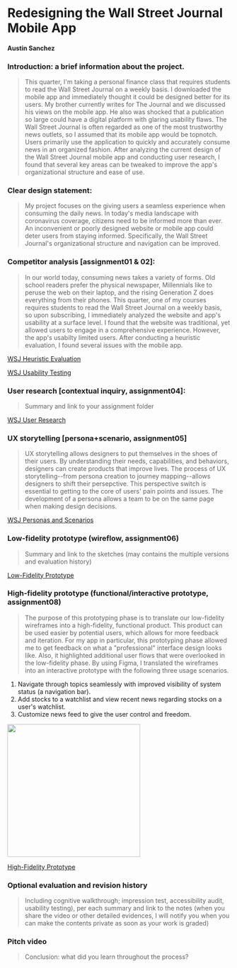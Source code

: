
# Redesigning the Wall Street Journal Mobile App
#### Austin Sanchez


### Introduction: a brief information about the project. 
>This quarter, I'm taking a personal finance class that requires students to read the Wall Street Journal on a weekly basis. I downloaded the mobile app and immediately thought it could be designed better for its users. My brother currently writes for The Journal and we discussed his views on the mobile app. He also was shocked that a publication so large could have a digital platform with glaring usability flaws. The Wall Street Journal is often regarded as one of the most trustworthy news outlets, so I assumed that its mobile app would be topnotch. Users primarily use the application to quickly and accurately consume news in an organized fashion. After analyzing the current design of the Wall Street Journal mobile app and conducting user research, I found that several key areas can be tweaked to improve the app's organizational structure and ease of use.


### Clear design statement: 
>My project focuses on the giving users a seamless experience when consuming the daily news. In today's media landscape with coronavirus coverage, citizens need to be informed more than ever. An inconvenient or poorly designed website or mobile app could deter users from staying informed. Specifically, the Wall Street Journal's organizational structure and navigation can be improved.



### Competitor analysis [assignment01 & 02]:
>In our world today, consuming news takes a variety of forms. Old school readers prefer the physical newspaper, Millennials like to peruse the web on their laptop, and the rising Generation Z does everything from their phones. This quarter, one of my courses requires students to read the Wall Street Journal on a weekly basis, so upon subscribing, I immediately analyzed the website and app's usability at a surface level. I found that the website was traditional, yet allowed users to engage in a comprehensive experience. However, the app's usabilty limited users. After conducting a heuristic evaluation, I found several issues with the mobile app.

[WSJ Heuristic Evaluation](https://github.com/austinmatthewsanchez/DH150-AUSTINSANCHEZ)


[WSJ Usability Testing](https://github.com/austinmatthewsanchez/DH150-AUSTINSANCHEZ/tree/master/assignment02)

### User research [contextual inquiry, assignment04]:
>Summary and link to your assignment folder

[WSJ User Research](https://github.com/austinmatthewsanchez/DH150-AUSTINSANCHEZ/tree/master/assignment04)

### UX storytelling [persona+scenario, assignment05]
>UX storytelling allows designers to put themselves in the shoes of their users. By understanding their needs, capabilities, and behaviors, designers can create products that improve lives. The process of UX storytelling--from persona creation to journey mapping--allows designers to shift their persepctive. This perspective switch is essential to getting to the core of users' pain points and issues. The development of a persona allows a team to be on the same page when making design decisions.

[WSJ Personas and Scenarios](https://github.com/austinmatthewsanchez/DH150-AUSTINSANCHEZ/tree/master/assignment05)




### Low-fidelity prototype (wireflow, assignment06)
>Summary and link to the sketches (may contains the multiple versions and evaluation history)

[Low-Fidelity Prototype](https://github.com/austinmatthewsanchez/DH150-AUSTINSANCHEZ/tree/master/assignment06)

### High-fidelity prototype (functional/interactive prototype, assignment08)
>The purpose of this prototyping phase is to translate our low-fidelity wireframes into a high-fidelity, functional product. This product can be used easier by potential users, which allows for more feedback and iteration. For my app in particular, this prototyping phase allowed me to get feedback on what a "professional" interface design looks like. Also, it highlighted additional user flows that were overlooked in the low-fidelity phase. By using Figma, I translated the wireframes into an interactive prototype with the following three usage scenarios.

1. Navigate through topics seamlessly with improved visibility of system status (a navigation bar).
2. Add stocks to a watchlist and view recent news regarding stocks on a user's watchlist.
3. Customize news feed to give the user control and freedom.

<img src="https://austinmatthewsanchez.github.io/DH150-AUSTINSANCHEZ/assignment08/homepages.png" height="300px">  


[High-Fidelity Prototype](https://github.com/austinmatthewsanchez/DH150-AUSTINSANCHEZ/tree/master/assignment07)


### Optional evaluation and revision history 
>Including cognitive walkthrough; impression test, accessibility audit, usability testing), per each summary and link to the notes (when you share the video or other detailed evidences, I will notify you when you can make the contents private as soon as your work is graded)

### Pitch video 
>Conclusion: what did you learn throughout the process?
